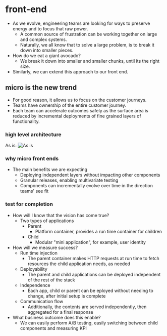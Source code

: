 # front-end
- As we evolve, engineering teams are looking for ways to preserve energy and to focus that raw power. 
    - A common source of frustration can be working together on large and complex systems. 
    - Naturally, we all know that to solve a large problem, is to break it down into smaller pieces.
- How do we eat a giant avocado? 
    - We break it down into smaller and smaller chunks, until its the right size.
- Similarly, we can extend this approach to our front end.

## micro is the new trend
- For good reason, it allows us to focus on the customer journeys.
- Teams have ownership of the entire customer journey.
- Each team can accelerate outcomes safely as the surface area is reduced by incremental deployments of fine grained layers of functionality.

### high level architecture
As is:
![As is](https://lh3.googleusercontent.com/pw/AL9nZEWKGz5Fbizsm4F6fYWu2xywvTefSSKpz_GLLgLrlcJxadJxreaVH5MvyxjGsxBR-LYTHxRiD0IENNVEHnnUZxb7Hd4He7SgQmLcu_lE2qgkaUHp84Zce1wzCgr-EgeHcIDSPBQ_Hs8pX25z_WOiYD3z=w1884-h788-no?authuser=0)

### why micro front ends
- The main benefits we are expecting
    - Deploying independent layers without impacting other components
    - Granular releases, enabling multivariate testing
    - Components can incrementally evolve over time in the direction teams' see fit

### test for completion
- How will I know that the vision has come true?
    - Two types of applications
        - Parent
            - Platform container, provides a run time container for children
        - Child
            - Modular "mini application", for example, user identity
- How will we measure success?
    - Run time injection
        - The parent container makes HTTP requests at run time to fetch resources the child application needs, as needed
    - Deployability
        - The parent and child applications can be deployed independent of the rest of the stack
    - Independence
        - Each app, child or parent can be eployed without needing to change, after initial setup is complete
    - Communication flow
        - Additionally, the contents are served independently, then aggregated for a final response
- What business outcome does this enable?
    - We can easily perform A/B testing, easily switching between child components and measuring KPI
